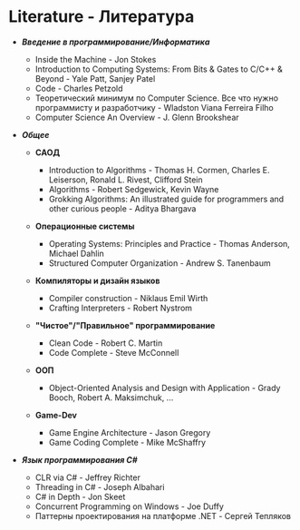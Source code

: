 # Literature - Литература

+ **_Введение в программирование/Информатика_**

	+ Inside the Machine - Jon Stokes
	+ Introduction to Computing Systems: From Bits & Gates to C/C++ & Beyond - Yale Patt, Sanjey Patel
	+ Code - Charles Petzold
	+ Теоретический минимум по Computer Science. Все что нужно программисту и разработчику - Wladston Viana Ferreira Filho
	+ Computer Science An Overview - J. Glenn Brookshear
	
+ **_Общее_**

	+ **САОД**

		+ Introduction to Algorithms - Thomas H. Cormen, Charles E. Leiserson, Ronald L. Rivest, Clifford Stein
		+ Algorithms - Robert Sedgewick, Kevin Wayne
		+ Grokking Algorithms: An illustrated guide for programmers and other curious people - Aditya Bhargava

	+ **Операционные системы**
	
		+ Operating Systems: Principles and Practice - Thomas Anderson, Michael Dahlin
		+ Structured Computer Organization - Andrew S. Tanenbaum
		
	+ **Компиляторы и дизайн языков**
	
		+ Compiler construction - Niklaus Emil Wirth
		+ Crafting Interpreters - Robert Nystrom
		
	+ **"Чистое"/"Правильное" программирование**
	
		+ Clean Code - Robert C. Martin
		+ Code Complete - Steve McConnell
		
	+ **ООП**
	
		+ Object-Oriented Analysis and Design with Application - Grady Booch, Robert A. Maksimchuk, ...
	
	+ **Game-Dev**

		+ Game Engine Architecture - Jason Gregory
		+ Game Coding Complete - Mike McShaffry
	
+ **_Язык программирования C#_**

	+ CLR via C# - Jeffrey Richter
	+ Threading in C# - Joseph Albahari
	+ C# in Depth - Jon Skeet
	+ Concurrent Programming on Windows - Joe Duffy
	+ Паттерны проектирования на платформе .NET - Сергей Тепляков
